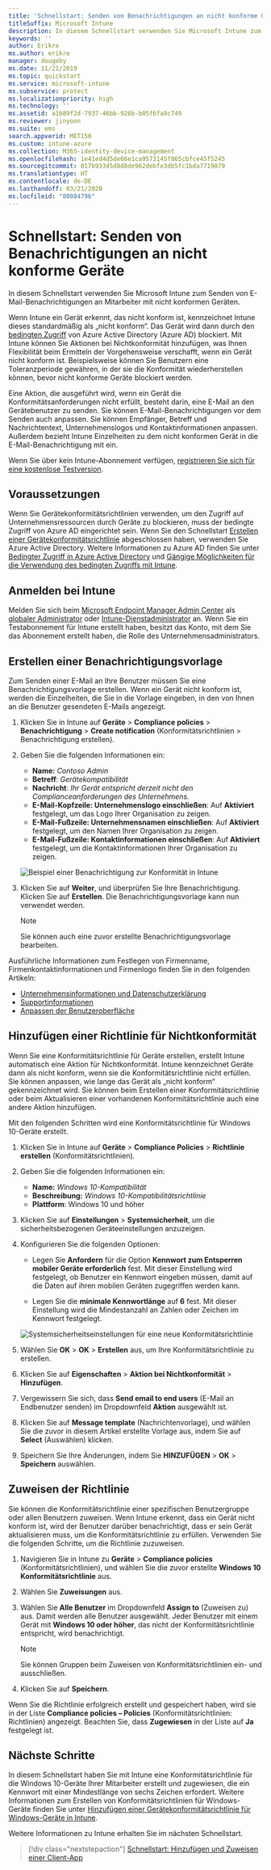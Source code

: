 ```yaml
---
title: 'Schnellstart: Senden von Benachrichtigungen an nicht konforme Geräte'
titleSuffix: Microsoft Intune
description: In diesem Schnellstart verwenden Sie Microsoft Intune zum Senden von E-Mail-Benachrichtigungen an nicht konforme Geräte.
keywords: ''
author: Erikre
ms.author: erikre
manager: dougeby
ms.date: 11/21/2019
ms.topic: quickstart
ms.service: microsoft-intune
ms.subservice: protect
ms.localizationpriority: high
ms.technology: ''
ms.assetid: a1b89f2d-7937-46bb-926b-b05f6fa9c749
ms.reviewer: jinyoon
ms.suite: ems
search.appverid: MET150
ms.custom: intune-azure
ms.collection: M365-identity-device-management
ms.openlocfilehash: 1e41ed4d5de66e1ca9573145f865cbfce45f5245
ms.sourcegitcommit: 017b93345d8d8de962debfe3db5fc1bda7719079
ms.translationtype: HT
ms.contentlocale: de-DE
ms.lasthandoff: 03/21/2020
ms.locfileid: "80084796"
---
```

# <a name="quickstart-send-notifications-to-noncompliant-devices"></a>Schnellstart: Senden von Benachrichtigungen an nicht konforme Geräte

In diesem Schnellstart verwenden Sie Microsoft Intune zum Senden von E-Mail-Benachrichtigungen an Mitarbeiter mit nicht konformen Geräten.

Wenn Intune ein Gerät erkennt, das nicht konform ist, kennzeichnet Intune dieses standardmäßig als „nicht konform“. Das Gerät wird dann durch den [bedingten Zugriff](https://docs.microsoft.com/azure/active-directory/active-directory-conditional-access-azure-portal) von Azure Active Directory (Azure AD) blockiert. Mit Intune können Sie Aktionen bei Nichtkonformität hinzufügen, was Ihnen Flexibilität beim Ermitteln der Vorgehensweise verschafft, wenn ein Gerät nicht konform ist. Beispielsweise können Sie Benutzern eine Toleranzperiode gewähren, in der sie die Konformität wiederherstellen können, bevor nicht konforme Geräte blockiert werden.

Eine Aktion, die ausgeführt wird, wenn ein Gerät die Konformitätsanforderungen nicht erfüllt, besteht darin, eine E-Mail an den Gerätebenutzer zu senden. Sie können E-Mail-Benachrichtigungen vor dem Senden auch anpassen. Sie können Empfänger, Betreff und Nachrichtentext, Unternehmenslogos und Kontaktinformationen anpassen. Außerdem bezieht Intune Einzelheiten zu dem nicht konformen Gerät in die E-Mail-Benachrichtigung mit ein.

Wenn Sie über kein Intune-Abonnement verfügen, [registrieren Sie sich für eine kostenlose Testversion](../fundamentals/free-trial-sign-up.md).

## <a name="prerequisites"></a>Voraussetzungen

Wenn Sie Gerätekonformitätsrichtlinien verwenden, um den Zugriff auf Unternehmensressourcen durch Geräte zu blockieren, muss der bedingte Zugriff von Azure AD eingerichtet sein. Wenn Sie den Schnellstart [Erstellen einer Gerätekonformitätsrichtlinie](quickstart-set-password-length-android.md) abgeschlossen haben, verwenden Sie Azure Active Directory. Weitere Informationen zu Azure AD finden Sie unter [Bedingter Zugriff in Azure Active Directory](https://docs.microsoft.com/azure/active-directory/active-directory-conditional-access-azure-portal) und [Gängige Möglichkeiten für die Verwendung des bedingten Zugriffs mit Intune](../protect/conditional-access-intune-common-ways-use.md).

## <a name="sign-in-to-intune"></a>Anmelden bei Intune

Melden Sie sich beim [Microsoft Endpoint Manager Admin Center](https://go.microsoft.com/fwlink/?linkid=2109431) als [globaler Administrator](../fundamentals/users-add.md#types-of-administrators) oder [Intune-Dienstadministrator](../fundamentals/users-add.md#types-of-administrators) an. Wenn Sie ein Testabonnement für Intune erstellt haben, besitzt das Konto, mit dem Sie das Abonnement erstellt haben, die Rolle des Unternehmensadministrators.

## <a name="create-a-notification-message-template"></a>Erstellen einer Benachrichtigungsvorlage

Zum Senden einer E-Mail an Ihre Benutzer müssen Sie eine Benachrichtigungsvorlage erstellen. Wenn ein Gerät nicht konform ist, werden die Einzelheiten, die Sie in die Vorlage eingeben, in den von Ihnen an die Benutzer gesendeten E-Mails angezeigt.

1. Klicken Sie in Intune auf **Geräte** > **Compliance policies** > **Benachrichtigung** > **Create notification** (Konformitätsrichtlinien > Benachrichtigung erstellen).
2. Geben Sie die folgenden Informationen ein:

   - **Name:** *Contoso Admin*
   - **Betreff**: *Gerätekompatibilität*
   - **Nachricht**: *Ihr Gerät entspricht derzeit nicht den Complianceanforderungen des Unternehmens.*
   - **E-Mail-Kopfzeile: Unternehmenslogo einschließen**: Auf **Aktiviert** festgelegt, um das Logo Ihrer Organisation zu zeigen.
   - **E-Mail-Fußzeile: Unternehmensnamen einschließen**: Auf **Aktiviert** festgelegt, um den Namen Ihrer Organisation zu zeigen.
   - **E-Mail-Fußzeile: Kontaktinformationen einschließen**: Auf **Aktiviert** festgelegt, um die Kontaktinformationen Ihrer Organisation zu zeigen.

   ![Beispiel einer Benachrichtigung zur Konformität in Intune](./media/quickstart-send-notification/quickstart-send-notification-01.png)

3. Klicken Sie auf **Weiter**, und überprüfen Sie Ihre Benachrichtigung. Klicken Sie auf **Erstellen**. Die Benachrichtigungsvorlage kann nun verwendet werden.

   > [!NOTE]
   > Sie können auch eine zuvor erstellte Benachrichtigungsvorlage bearbeiten.

Ausführliche Informationen zum Festlegen von Firmenname, Firmenkontaktinformationen und Firmenlogo finden Sie in den folgenden Artikeln:

- [Unternehmensinformationen und Datenschutzerklärung](../apps/company-portal-app.md#configuration)
- [Supportinformationen](../apps/company-portal-app.md#support-information)
- [Anpassen der Benutzeroberfläche](../apps/company-portal-app.md#customizing-the-user-experience)

## <a name="add-a-noncompliance-policy"></a>Hinzufügen einer Richtlinie für Nichtkonformität

Wenn Sie eine Konformitätsrichtlinie für Geräte erstellen, erstellt Intune automatisch eine Aktion für Nichtkonformität. Intune kennzeichnet Geräte dann als nicht konform, wenn sie die Konformitätsrichtlinie nicht erfüllen. Sie können anpassen, wie lange das Gerät als „nicht konform“ gekennzeichnet wird. Sie können beim Erstellen einer Konformitätsrichtlinie oder beim Aktualisieren einer vorhandenen Konformitätsrichtlinie auch eine andere Aktion hinzufügen.

Mit den folgenden Schritten wird eine Konformitätsrichtlinie für Windows 10-Geräte erstellt.

1. Klicken Sie in Intune auf **Geräte** > **Compliance Policies** > **Richtlinie erstellen** (Konformitätsrichtlinien).

2. Geben Sie die folgenden Informationen ein:

   - **Name:** *Windows 10-Kompatibilität*
   - **Beschreibung:** *Windows 10-Kompatibilitätsrichtlinie*
   - **Plattform**: Windows 10 und höher

3. Klicken Sie auf **Einstellungen** > **Systemsicherheit**, um die sicherheitsbezogenen Geräteeinstellungen anzuzeigen.

4. Konfigurieren Sie die folgenden Optionen:

   - Legen Sie **Anfordern** für die Option **Kennwort zum Entsperren mobiler Geräte erforderlich** fest. Mit dieser Einstellung wird festgelegt, ob Benutzer ein Kennwort eingeben müssen, damit auf die Daten auf ihren mobilen Geräten zugegriffen werden kann.

   - Legen Sie die **minimale Kennwortlänge** auf **6** fest. Mit dieser Einstellung wird die Mindestanzahl an Zahlen oder Zeichen im Kennwort festgelegt.

   ![Systemsicherheitseinstellungen für eine neue Konformitätsrichtlinie](./media/quickstart-send-notification/system-security-settings-01.png)

5. Wählen Sie **OK** > **OK** > **Erstellen** aus, um Ihre Konformitätsrichtlinie zu erstellen.

6. Klicken Sie auf **Eigenschaften** > **Aktion bei Nichtkonformität** > **Hinzufügen**.

7. Vergewissern Sie sich, dass **Send email to end users** (E-Mail an Endbenutzer senden) im Dropdownfeld **Aktion** ausgewählt ist.

8. Klicken Sie auf **Message template** (Nachrichtenvorlage), und wählen Sie die zuvor in diesem Artikel erstellte Vorlage aus, indem Sie auf **Select** (Auswählen) klicken.

9. Speichern Sie Ihre Änderungen, indem Sie **HINZUFÜGEN** > **OK** > **Speichern** auswählen.

## <a name="assign-the-policy"></a>Zuweisen der Richtlinie

Sie können die Konformitätsrichtlinie einer spezifischen Benutzergruppe oder allen Benutzern zuweisen. Wenn Intune erkennt, dass ein Gerät nicht konform ist, wird der Benutzer darüber benachrichtigt, dass er sein Gerät aktualisieren muss, um die Konformitätsrichtlinie zu erfüllen. Verwenden Sie die folgenden Schritte, um die Richtlinie zuzuweisen.

1. Navigieren Sie in Intune zu **Geräte** > **Compliance policies** (Konformitätsrichtlinien), und wählen Sie die zuvor erstellte **Windows 10 Konformitätsrichtlinie** aus.

2. Wählen Sie **Zuweisungen** aus.

3. Wählen Sie **Alle Benutzer** im Dropdownfeld **Assign to** (Zuweisen zu) aus. Damit werden alle Benutzer ausgewählt. Jeder Benutzer mit einem Gerät mit **Windows 10 oder höher**, das nicht der Konformitätsrichtlinie entspricht, wird benachrichtigt.

    > [!NOTE]
    > Sie können Gruppen beim Zuweisen von Konformitätsrichtlinien ein- und ausschließen.

4. Klicken Sie auf **Speichern**.

Wenn Sie die Richtlinie erfolgreich erstellt und gespeichert haben, wird sie in der Liste **Compliance policies – Policies** (Konformitätsrichtlinien: Richtlinien) angezeigt. Beachten Sie, dass **Zugewiesen** in der Liste auf **Ja** festgelegt ist.

## <a name="next-steps"></a>Nächste Schritte

In diesem Schnellstart haben Sie mit Intune eine Konformitätsrichtlinie für die Windows 10-Geräte Ihrer Mitarbeiter erstellt und zugewiesen, die ein Kennwort mit einer Mindestlänge von sechs Zeichen erfordert. Weitere Informationen zum Erstellen von Konformitätsrichtlinien für Windows-Geräte finden Sie unter [Hinzufügen einer Gerätekonformitätsrichtlinie für Windows-Geräte in Intune](compliance-policy-create-windows.md).

Weitere Informationen zu Intune erhalten Sie im nächsten Schnellstart.

> [!div class="nextstepaction"]
> [Schnellstart: Hinzufügen und Zuweisen einer Client-App](../apps/quickstart-add-assign-app.md)
